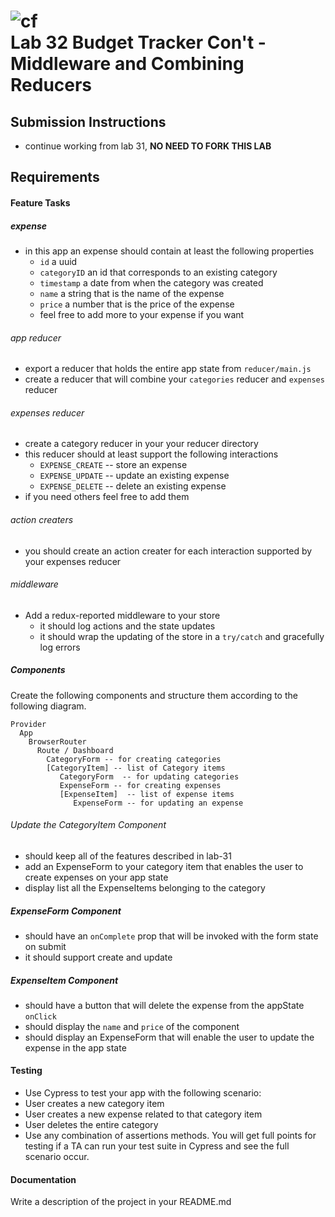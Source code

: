 ![cf](https://i.imgur.com/7v5ASc8.png)  
Lab 32 Budget Tracker Con't - Middleware and Combining Reducers
===

## Submission Instructions
  * continue working from lab 31, **NO NEED TO FORK THIS LAB**

## Requirements  
#### Feature Tasks 
##### expense
* in this app an expense should contain at least the following properties
  * `id` a uuid
  * `categoryID` an id that corresponds to an existing category
  * `timestamp` a date from when the category was created
  * `name` a string that is the name of the expense
  * `price` a number that is the price of the expense 
  * feel free to add more to your expense if you want

###### app reducer
* export a reducer that holds the entire app state from `reducer/main.js`
* create a reducer that will combine your `categories` reducer and `expenses` reducer

###### expenses reducer
* create a category reducer in your your reducer directory
* this reducer should at least support the following interactions 
  * `EXPENSE_CREATE` -- store an expense
  * `EXPENSE_UPDATE` -- update an existing expense
  * `EXPENSE_DELETE` -- delete an existing expense
* if you need others feel free to add them

###### action creaters
* you should create an action creater for each interaction supported by your expenses reducer

###### middleware
* Add a redux-reported middleware to your store
  * it should log actions and the state updates
  * it should wrap the updating of the store in a `try/catch` and gracefully log errors

##### Components
Create the following components and structure them according to the following diagram.  
``` 
Provider 
  App
    BrowserRouter
      Route / Dashboard
        CategoryForm -- for creating categories
        [CategoryItem] -- list of Category items
           CategoryForm  -- for updating categories
           ExpenseForm -- for creating expenses
           [ExpenseItem]  -- list of expense items
              ExpenseForm -- for updating an expense
```

###### Update the CategoryItem Component
* should keep all of the features described in lab-31
* add an ExpenseForm to your category item that enables the user to create expenses on your app state
* display list all the ExpenseItems belonging to the category

##### ExpenseForm Component 
* should have an `onComplete` prop that will be invoked with the form state on submit
* it should support create and update

##### ExpenseItem Component 
* should have a button that will delete the expense from the appState `onClick`
* should display the `name` and `price` of the component
* should display an ExpenseForm that will enable the user to update the expense in the app state

#### Testing
* Use Cypress to test your app with the following scenario:
 * User creates a new category item
 * User creates a new expense related to that category item
 * User deletes the entire category
 * Use any combination of assertions methods. You will get full points for testing if a TA can run your test suite in Cypress and see the full scenario occur. 

####  Documentation  
Write a description of the project in your README.md
